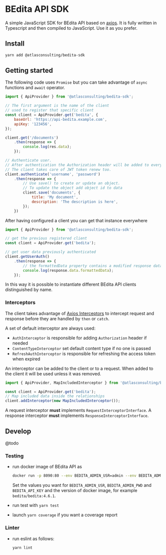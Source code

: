 # BEdita API SDK

A simple JavaScript SDK for BEdita API based on [axios](https://axios-http.com).
It is fully written in Typescript and then compiled to JavaScript. Use it as you prefer.

## Install

```bash
yarn add @atlasconsulting/bedita-sdk
```

## Getting started

The following code uses `Promise` but you can take advantage of `async` functions and `await` operator.

```js
import { ApiProvider } from '@atlasconsulting/bedita-sdk';

// The first argument is the name of the client
// used to register that specific client
const client = ApiProvider.get('bedita', {
    baseUrl: 'https://api-bedita.example.com',
    apiKey: '123456',
});

client.get('/documents')
    .then(response => {
        console.log(res.data);
    });

// Authenticate user.
// After authentication the Authorization header will be added to every request.
// The client takes care of JWT token renew too.
client.authenticate('username', 'password')
    .then(response => {
        // Use save() to create or update an object.
        // To update the object add object id to data
        client.save('documents', {
            title: 'My document',
            description: 'The description is here',
        });
    })
```

After having configured a client you can get that instance everywhere

```js
import { ApiProvider } from '@atlasconsulting/bedita-sdk';

// get the previous registered client
const client = ApiProvider.get('bedita');

// get user data previously authenticated
client.getUserAuth()
    .then(response => {
        // the formattedData property contains a modified response data
        console.log(response.data.formattedData);
    });
```

In this way it is possible to instantiate different BEdita API clients distinguished by name.

### Interceptors

The client takes advantage of [Axios Interceptors](https://axios-http.com/docs/interceptors) to intercept request and response before they are handled by `then` or `catch`.

A set of default interceptor are always used:

* `AuthInterceptor` is responsible for adding `Authorization` header if needed
* `ContentTypeInterceptor` set default content type if no one is passed
* `RefreshAuthInterceptor` is responsible for refreshing the access token when expired

An interceptor can be added to the client or to a request.
When added to the client it will be used unless it was removed.

```js
import { ApiProvider, MapIncludedInterceptor } from '@atlasconsulting/bedita-sdk';

const client = ApiProvider.get('bedita');
// Map included data inside the relationships
client.addInterceptor(new MapIncludedInterceptor());
```

A request interceptor **must** implements `RequestInterceptorInterface`.
A response interceptor **must** implements `ResponseInterceptorInterface`.

## Develop

@todo

### Testing

* run docker image of BEdita API as

  ```bash
  docker run -p 8090:80 --env BEDITA_ADMIN_USR=admin --env BEDITA_ADMIN_PWD=admin --env BEDITA_API_KEY=1234567890 bedita/bedita:latest
  ```

  Set the values you want for `BEDITA_ADMIN_USR`, `BEDITA_ADMIN_PWD` and `BEDITA_API_KEY` and the version of docker image, for example `bedita/bedita:4.6.1`.

* run test with `yarn test`
* launch `yarn coverage` if you want a coverage report

### Linter

* run eslint as follows:

  ```bash
  yarn lint
  ```
